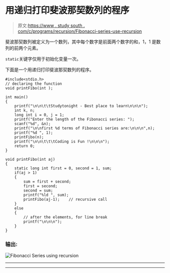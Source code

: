 # 用递归打印斐波那契数列的程序

> 原文:[https://www . study south . com/c/programs/recursion/Fibonacci-series-use-recursion](https://www.studytonight.com/c/programs/recursion/fibonacci-series-using-recursion)

斐波那契数列被定义为一个数列，其中每个数字是前面两个数字的和，1，1 是数列的前两个元素。

`static`关键字仅用于初始化变量一次。

下面是一个用递归打印斐波那契数列的程序。

```
#include<stdio.h>
// declaring the function
void printFibo(int );

int main()
{
    printf("\n\n\t\tStudytonight - Best place to learn\n\n\n");
    int k, n;
    long int i = 0, j = 1;
    printf("Enter the length of the Fibonacci series: ");
    scanf("%d", &n);
    printf("\n\nfirst %d terms of Fibonacci series are:\n\n\n",n);
    printf("%d ", 1);
    printFibo(n);
    printf("\n\n\t\t\tCoding is Fun !\n\n\n");
    return 0;
}

void printFibo(int aj)
{
    static long int first = 0, second = 1, sum;
    if(aj > 1)
    {
        sum = first + second;
        first = second;
        second = sum;
        printf("%ld ", sum);
        printFibo(aj-1);    // recursive call
    }
    else
    {
        // after the elements, for line break
        printf("\n\n\n");
    }
}
```

### 输出:

![Fibonacci Series using recursion](../Images/a7969d4f65892472db4858b33f6921ba.png)

* * *

* * *